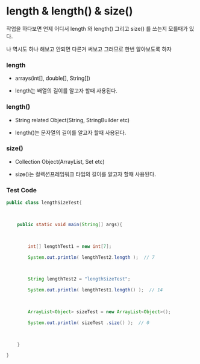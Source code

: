 # length & length() & size()

작업을 하다보면 언제 어디서 length 와 length() 그리고 size() 를 쓰는지 모를때가 있다.

나 역시도 하나 해보고 안되면 다른거 써보고 그러므로 한번 알아보도록 하자

### length
 - arrays(int[], double[], String[])

 - length는 배열의 길이를 알고자 할때 사용된다.

### length()
 - String related Object(String, StringBuilder etc)

 - length()는 문자열의 길이를 알고자 할때 사용된다.

### size()
 - Collection Object(ArrayList, Set etc)

 - size()는 컬렉션프레임워크 타입의 길이를 알고자 할때 사용된다.


### Test Code
```java
public class lengthSizeTest{

    

    public static void main(String[] args){

 

        int[] lengthTest1 = new int[7];

        System.out.println( lengthTest2.length );  // 7

 

        String lengthTest2 = "lengthSizeTest";

        System.out.println( lengthTest1.length() );  // 14

 

        ArrayList<Object> sizeTest = new ArrayList<Object>();

        System.out.println( sizeTest .size() );  // 0

 

    }

}
```
